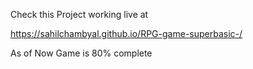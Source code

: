 Check this Project working live at 

https://sahilchambyal.github.io/RPG-game-superbasic-/

As of Now Game is 80% complete
